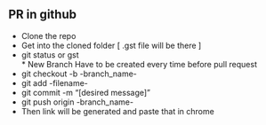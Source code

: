 ## PR in github

* Clone the repo
* Get into the cloned folder [ .gst file will be there ]
* git status or gst  
        *  New Branch Have to be created every time before pull request
* git checkout -b -branch_name-
* git add -filename-
* git commit -m “[desired message]”
* git push origin -branch_name-
* Then link will be generated and paste that in chrome 
